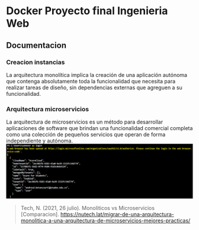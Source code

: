 # Docker Proyecto final Ingenieria Web
## Documentacion
### Creacion instancias
La arquitectura monolítica implica la creación de una aplicación autónoma que contenga absolutamente toda la funcionalidad que necesita para realizar tareas de diseño, sin dependencias externas que agreguen a su funcionalidad.
### Arquitectura microservicios
La arquitectura de microservicios es un método para desarrollar aplicaciones de software que brindan una funcionalidad comercial completa como una colección de pequeños servicios que operan de forma independiente y autónoma.
![Imagen login](https://github.com/Sespinosa11/Docker/blob/main/images/1.png)
> Tech, N. (2021, 26 julio). Monoliticos vs Microservicios [Comparacion]. https://nutech.lat/migrar-de-una-arquitectura-monolitica-a-una-arquitectura-de-microservicios-mejores-practicas/

